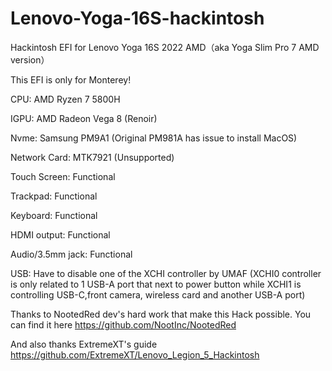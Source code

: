 # Lenovo-Yoga-16S-hackintosh
Hackintosh EFI for Lenovo Yoga 16S 2022 AMD（aka Yoga Slim Pro 7 AMD version）

This EFI is only for Monterey!

CPU: AMD Ryzen 7 5800H

IGPU: AMD Radeon Vega 8 (Renoir) 

Nvme: Samsung PM9A1 (Original PM981A has issue to install MacOS)

Network Card: MTK7921 (Unsupported)

Touch Screen: Functional

Trackpad: Functional

Keyboard: Functional

HDMI output: Functional

Audio/3.5mm jack: Functional

USB: Have to disable one of the XCHI controller by UMAF (XCHI0 controller is only related to 1 USB-A port that next to power button while XCHI1 is controlling USB-C,front camera, wireless card and another USB-A port)

Thanks to NootedRed dev's hard work that make this Hack possible. You can find it here https://github.com/NootInc/NootedRed

And also thanks ExtremeXT's guide https://github.com/ExtremeXT/Lenovo_Legion_5_Hackintosh
